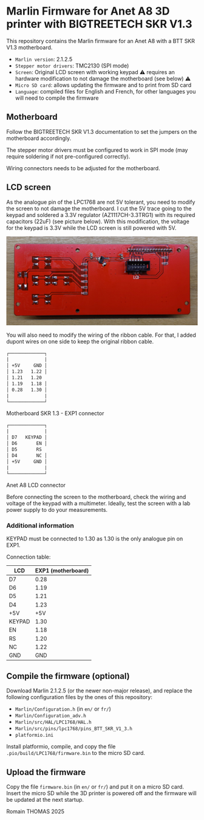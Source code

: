 # Marlin Firmware for Anet A8 3D printer with BIGTREETECH SKR V1.3

This repository contains the Marlin firmware for an Anet A8 with a BTT SKR V1.3 motherboard.

  - `Marlin version`: 2.1.2.5
  - `Stepper motor drivers`: TMC2130 (SPI mode)
  - `Screen`: Original LCD screen with working keypad :warning: requires an hardware modification to not damage the motherboard (see below) :warning:
  - `Micro SD card`: allows updating the firmware and to print from SD card
  - `Language`: compiled files for English and French, for other languages you will need to compile the firmware
  
## Motherboard

Follow the BIGTREETECH SKR V1.3 documentation to set the jumpers on the motherboard accordingly.

The stepper motor drivers must be configured to work in SPI mode (may require soldering if not pre-configured correctly).

Wiring connectors needs to be adjusted for the motherboard.

## LCD screen

As the analogue pin of the LPC1768 are not 5V tolerant, you need to modify the screen to not damage the motherboard. I cut the 5V trace going to the keypad and soldered a 3.3V regulator (AZ1117CH-3.3TRG1) with its required capacitors (22uF) (see picture below). With this modification, the voltage for the keypad is 3.3V while the LCD screen is still powered with 5V.

![Anet A8 LCD modifications](picture_LCD_regulator.jpeg)

You will also need to modify the wiring of the ribbon cable. For that, I added dupont wires on one side to keep the original ribbon cable.

```
┌─────────────┐
|             |
│ +5V     GND │
│ 1.23   1.22 │
│ 1.21   1.20
│ 1.19   1.18 │
│ 0.28   1.30 │
|             |
└─────────────┘
```
Motherboard SKR 1.3 - EXP1 connector

```
┌─────────────┐
|             |
│ D7   KEYPAD │
│ D6       EN │
│ D5       RS
│ D4       NC │
│ +5V     GND │
|             |
└─────────────┘
```
Anet A8 LCD connector

Before connecting the screen to the motherboard, check the wiring and voltage of the keypad with a multimeter. Ideally, test the screen with a lab power supply to do your measurements.

### Additional information

KEYPAD must be connected to 1.30 as 1.30 is the only analogue pin on EXP1.

Connection table:

| LCD    | EXP1 (motherboard) |
|--------|--------------------|
| D7     | 0.28               |
| D6     | 1.19               |
| D5     | 1.21               |
| D4     | 1.23               |
| +5V    | +5V                |
| KEYPAD | 1.30               |
| EN     | 1.18               |
| RS     | 1.20               |
| NC     | 1.22               |
| GND    | GND                |



## Compile the firmware (optional)

Download Marlin 2.1.2.5 (or the newer non-major release), and replace the following configuration files by the ones of this repository:

  - `Marlin/Configuration.h` (in `en/` or `fr/`)
  - `Marlin/Configuration_adv.h`
  - `Marlin/src/HAL/LPC1768/HAL.h`
  - `Marlin/src/pins/lpc1768/pins_BTT_SKR_V1_3.h`
  - `platformio.ini`

Install platformio, compile, and copy the file `.pio/build/LPC1768/firmware.bin` to the micro SD card.


## Upload the firmware

Copy the file `firmware.bin` (in `en/` or `fr/`) and put it on a micro SD card. Insert the micro SD while the 3D printer is powered off and the firmware will be updated at the next startup.


Romain THOMAS 2025
